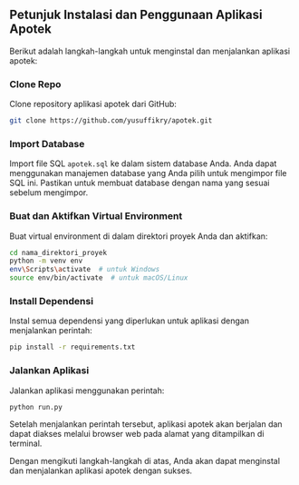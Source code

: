 ## Petunjuk Instalasi dan Penggunaan Aplikasi Apotek

Berikut adalah langkah-langkah untuk menginstal dan menjalankan aplikasi apotek:

### Clone Repo

Clone repository aplikasi apotek dari GitHub:

```bash
git clone https://github.com/yusuffikry/apotek.git
```

### Import Database

Import file SQL `apotek.sql` ke dalam sistem database Anda. Anda dapat menggunakan manajemen database yang Anda pilih untuk mengimpor file SQL ini. Pastikan untuk membuat database dengan nama yang sesuai sebelum mengimpor.

### Buat dan Aktifkan Virtual Environment

Buat virtual environment di dalam direktori proyek Anda dan aktifkan:

```bash
cd nama_direktori_proyek
python -m venv env
env\Scripts\activate  # untuk Windows
source env/bin/activate  # untuk macOS/Linux
```

### Install Dependensi

Instal semua dependensi yang diperlukan untuk aplikasi dengan menjalankan perintah:

```bash
pip install -r requirements.txt
```

### Jalankan Aplikasi

Jalankan aplikasi menggunakan perintah:

```bash
python run.py
```

Setelah menjalankan perintah tersebut, aplikasi apotek akan berjalan dan dapat diakses melalui browser web pada alamat yang ditampilkan di terminal.

Dengan mengikuti langkah-langkah di atas, Anda akan dapat menginstal dan menjalankan aplikasi apotek dengan sukses.
